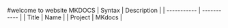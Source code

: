 #welcome to website MKDOCS 
| Syntax | Description |
| ----------- | ----------- |
| Title | Name |
| Project | MKdocs |
